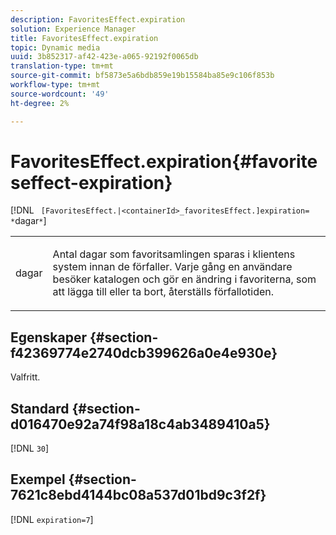 ```yaml
---
description: FavoritesEffect.expiration
solution: Experience Manager
title: FavoritesEffect.expiration
topic: Dynamic media
uuid: 3b852317-af42-423e-a065-92192f0065db
translation-type: tm+mt
source-git-commit: bf5873e5a6bdb859e19b15584ba85e9c106f853b
workflow-type: tm+mt
source-wordcount: '49'
ht-degree: 2%

---
```



# FavoritesEffect.expiration{#favoriteseffect-expiration}

[!DNL ` [FavoritesEffect.|<containerId>_favoritesEffect.]expiration= *`dagar`*`]

<table id="table_2B109D2F91E64B5382B31921C3780FA5"> 
 <tbody> 
  <tr> 
   <td colname="col1"> <p><span class="codeph"><span class="varname"> dagar</span></span> </p> </td> 
   <td colname="col2"> <p> Antal dagar som favoritsamlingen sparas i klientens system innan de förfaller. Varje gång en användare besöker katalogen och gör en ändring i favoriterna, som att lägga till eller ta bort, återställs förfallotiden. </p> </td> 
  </tr> 
 </tbody> 
</table>

## Egenskaper {#section-f42369774e2740dcb399626a0e4e930e}

Valfritt.

## Standard {#section-d016470e92a74f98a18c4ab3489410a5}

[!DNL `30`]

## Exempel {#section-7621c8ebd4144bc08a537d01bd9c3f2f}

[!DNL `expiration=7`]
